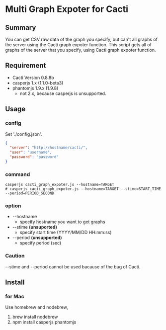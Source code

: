 Multi Graph Expoter for Cacti
============================================================

Summary
------------------------------------------------------------

You can get CSV raw data of the graph you specify, but can't all graphs of the server using the Cacti graph expoter function.
This script gets all of graphs of the server that you specify, using Cacti graph expoter function.

Requirement
------------------------------------------------------------

* Cacti Version 0.8.8b
* casperjs 1.x (1.1.0-beta3)
* phantomjs 1.9.x (1.9.8)
    * not 2.x, because casperjs is unsupported.

Usage
------------------------------------------------------------

### config

Set './config.json'.

```json
{
  "server": "http://hostname/cacti/",
  "user": "username",
  "password": "password"
}
```

### command

```
casperjs cacti_graph_expoter.js --hostname=TARGET
# casperjs cacti_graph_expoter.js --hostname=TARGET --stime=START_TIME --period=PERIOD_SECOND
```

### option

* --hostname
    * specify hostname you want to get graphs
* --stime **(unsuported)**
    * specify start time (YYYY/MM/DD HH:mm:ss)
* --period **(unsupported)**
    * specify period (sec)

### Caution

--stime and --period cannot be used bacause of the bug of Cacti.

Install
------------------------------------------------------------

### for Mac

Use homebrew and nodebrew,

1. brew install nodebrew
1. npm install casperjs phantomjs

